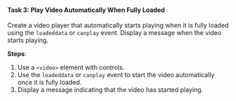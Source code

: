 #### **Task 3: Play Video Automatically When Fully Loaded**
Create a video player that automatically starts playing when it is fully loaded using the `loadeddata` or `canplay` event. Display a message when the video starts playing.

**Steps**:
1. Use a `<video>` element with controls.
2. Use the `loadeddata` or `canplay` event to start the video automatically once it is fully loaded.
3. Display a message indicating that the video has started playing.